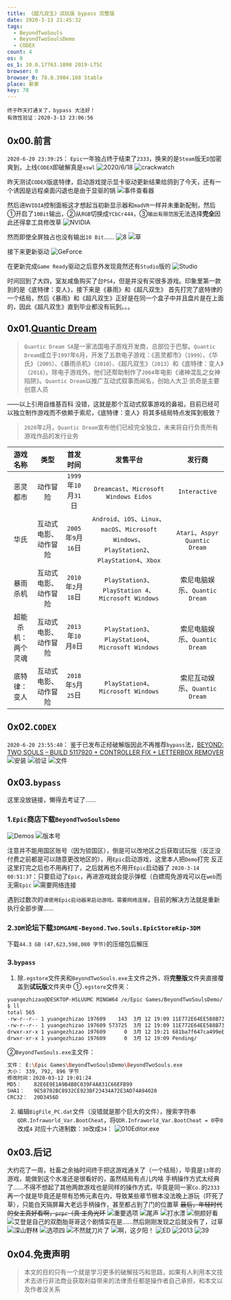 ```yaml
---
title: 《超凡双生》试玩版 bypass 完整版
date: 2020-3-13 21:45:32
tags:
  - BeyondTwoSouls
  - BeyondTwoSoulsDemo
  - CODEX
count: 4
os: 0
os_1: 10.0.17763.1098 2019-LTSC
browser: 0
browser_0: 78.0.3904.108 Stable
place: 新家
key: 78
---
```

    终于昨天打通关了，bypass 大法好！
    有效性验证：2020-3-13 23:06:56
<!-- more -->
## 0x00.前言
`2020-6-20 23:39:25`：
`Epic`一年独占终于结束了`2333`，换来的是`Steam`版无`D`加密爽到，上线`CODEX`即破解真是`xswl`
![2020/6/18](https://i1.yuangezhizao.cn/Win-10/20200620231844.jpg!webp)
![crackwatch](https://i1.yuangezhizao.cn/Win-10/20200313231706.jpg!webp)

昨天测试`CODEX`版底特律，启动游戏提示显卡驱动更新结果给鸽到了今天，还有一个诱因是远程桌面闪退也是由于显驱的锅
![事件查看器](https://i1.yuangezhizao.cn/Win-10/20200620231602.jpg!webp)

然后进`NVIDIA`控制面板这才想起当初新显示器和`madVR`一样并未重新配制，然后①开启了`10Bit`输出，②从`RGB`切换成`YCbCr444`，③`输出有限范围`无法选择**完全**因此还得拿工具修改草
![NVIDIA](https://i1.yuangezhizao.cn/Win-10/20200620232343.jpg!webp)

然而即使全屏独占也没有输出`10 Bit`……
![8](https://i1.yuangezhizao.cn/Redmi-K20Pro/IMG_20200621_002339.jpg!view)
![草](https://i1.yuangezhizao.cn/Win-10/20191016005155.jpg!webp)

接下来更新驱动
![GeForce](https://i1.yuangezhizao.cn/Win-10/20200620233549.jpg!webp)

在更新完成`Game Ready`驱动之后意外发现竟然还有`Studio`版的
![Studio](https://i1.yuangezhizao.cn/Win-10/20200620233657.jpg!webp)

时间回到了大四，室友咸鱼购买了台`PS4`，但是并没有买很多游戏。印象里第一款到的是《底特律：变人》，接下来是《暴雨》和《超凡双生》
首先打完了底特律的一个结局，然后《暴雨》和《超凡双生》正好是在同一个盒子中并且盘片是在上面的，因此《超凡双生》直到毕业都没有玩到。。。

## 0x01.[Quantic Dream](https://zh.wikipedia.org/zh-hans/Quantic_Dream)
> `Quantic Dream SA`是一家法国电子游戏开发商，总部位于巴黎。`Quantic Dream`成立于`1997`年`6`月，开发了五款电子游戏：《恶灵都市》（`1999`）、《华氏》（`2005`）、《暴雨杀机》（`2010`）、《超凡双生》（`2013`）和《底特律：变人》（`2018`）。除电子游戏外，他们还帮助制作了`2004`年电影《诸神混乱之女神陷阱》。`Quantic Dream`以推广互动式叙事而闻名，创始人大卫·凯奇是主要创意人员

——以上引用自维基百科
没错，这就是那个互动式叙事游戏的鼻祖，目前已经可以独立制作游戏而不依赖于索尼，《底特律：变人》将其多结局特点发挥到极致？

> `2020`年`2`月，`Quantic Dream`宣布他们已经完全独立，未来将自行负责所有游戏作品的发行业务

游戏名称 | 类型 | 首发时间 | 发售平台 | 发行商
:---: | :---: | :---: | :---: | :---:
恶灵都市 | 动作冒险 | `1999`年`10`月`31`日 | `Dreamcast`、`Microsoft Windows Eidos` | `Interactive`
华氏 | 互动式电影、动作冒险 | `2005`年`9`月`16`日 | `Android`、`iOS`、`Linux`、`macOS`、`Microsoft Windows`、`PlayStation2`、`PlayStation4`、`Xbox` | `Atari`、`Aspyr Quantic Dream`
暴雨杀机 | 互动式电影、动作冒险 | `2010`年`2`月`18`日 | `PlayStation3`、`PlayStation 4`、`Microsoft Windows` | 索尼电脑娱乐、`Quantic Dream`
超能杀机：两个灵魂 | 互动式电影、动作冒险 | `2013`年`10`月`8`日 | `PlayStation3`、`PlayStation4`、`Microsoft Windows` | 索尼电脑娱乐、`Quantic Dream`
底特律：变人 | 互动式电影、动作冒险 | `2018`年`5`月`25`日 | `PlayStation4`、`Microsoft Windows` | 索尼互动娱乐、`Quantic Dream`

## 0x02.`CODEX`
`2020-6-20 23:55:40`：
鉴于已发布正经破解版因此不再推荐`bypass`法，[BEYOND: TWO SOULS – BUILD 5117920 + CONTROLLER FIX + LETTERBOX REMOVER](https://web.archive.org/web/20200620150541/https://fitgirl-repacks.site/beyond-two-souls/)
![安装](https://i1.yuangezhizao.cn/Win-10/20200620230109.jpg!webp)
![验证](https://i1.yuangezhizao.cn/Win-10/20200620230357.jpg!webp)
![文件](https://i1.yuangezhizao.cn/Win-10/20200620230941.jpg!webp)

## 0x03.`bypass`
这里没放链接，懒得去考证了……
### 1.`Epic`商店下载`BeyondTwoSoulsDemo`
![Demos](https://i1.yuangezhizao.cn/Win-10/20200314010017.jpg!webp)
![版本号](https://i1.yuangezhizao.cn/Win-10/20200314010632.jpg!webp)

注意并不能用国区账号（因为锁国区），倒是可以改地区之后获取试玩版（反正没付费之前都是可以随意更改地区的），用`Epic`启动游戏，这里本人把`Demo`打完
反正这里打完之后也不用再打了，之后就再也不用开`Epic`启动器了
`2020-3-14 00:51:37`：只要启动了`Epic`，再进游戏就会提示弹框（白嫖周免游戏可以在`web`而无需`Epic`
![需要网络连接](https://i1.yuangezhizao.cn/Win-10/20200314005433.jpg!webp)

遇到过数次的`请使用Epic启动器来启动游戏。需要网络连接`，目前的解决方法就是重新执行全部步骤……

### 2.`3DM`论坛下载`3DMGAME-Beyond.Two.Souls.EpicStoreRip-3DM`
下载`44.3 GB (47,623,598,080 字节)`的压缩包后解压

### 3.`bypass`
1. 除`.egstore`文件夹和`BeyondTwoSouls.exe`主文件之外，将**完整版**文件夹直接覆盖到**试玩版**文件夹中
①`.egstore`文件夹：
``` bash
yuangezhizao@DESKTOP-HSLUUMC MINGW64 /e/Epic Games/BeyondTwoSoulsDemo/.egstore
$ ll
total 565
-rw-r--r-- 1 yuangezhizao 197609    143  3月 12 19:09 11E772E64EE588B73344E2B75B606D88.mancpn
-rw-r--r-- 1 yuangezhizao 197609 573725  3月 12 19:09 11E772E64EE588B73344E2B75B606D88.manifest
drwxr-xr-x 1 yuangezhizao 197609      0  3月 12 19:21 681ba7f647ca499eb998e053adaa0fef/
drwxr-xr-x 1 yuangezhizao 197609      0  3月 12 19:09 Pending/
```
②`BeyondTwoSouls.exe`主文件：
``` bash
文件：	E:\Epic Games\BeyondTwoSoulsDemo\BeyondTwoSouls.exe
大小：	339, 792, 896 字节
修改时间：2020-03-12 19:01:24
MD5：	82E6E9E1A9B4B8C039F4A831C66EFB99
SHA1：	9E58702BC8932CE923BF23434A72E3AD74A94020
CRC32：	20D3456D
```
2. 编辑`BigFile_PC.dat`文件（没错就是那个巨大的文件），搜索字符串`QDR.Infraworld_Var.BootCheat`，将`QDR.Infraworld_Var.BootCheat = 0`中`0`改成`4`
对应十六进制数：`30`改成`34`：
![010Editor.exe](https://i1.yuangezhizao.cn/Win-10/20200313222920.jpg!webp)

## 0x03.后记
大约花了一周，社畜之余抽时间终于把这游戏通关了（一个结局），毕竟是`13`年的游戏，能做到这个水准还是很看好的，虽然结局有点儿内啥
手柄操作方式太经典了……不得不想起了其他两款游戏也是同样的操作方式，毕竟是同一家`Co.`的`2333`
再一个就是毕竟还是带有恐怖元素在内，导致某些章节根本没法晚上游玩（吓死了草），只能白天隔屏幕大老远手柄操作，甚至都占到了门的位置草
~~最后，年轻时代的女主真好看啊，`prpr`（真·主角光环~~
![重要选项](https://i1.yuangezhizao.cn/Win-10/20200313225446.jpg!webp)
![尾声](https://i1.yuangezhizao.cn/Win-10/20200313225435.jpg!webp)
![打水漂](https://i1.yuangezhizao.cn/Win-10/20200313225445.jpg!webp)
![侧颜好看](https://i1.yuangezhizao.cn/Win-10/20200313225436.jpg!webp)
![艾登是自己的双胞胎哥哥这个剧情实在是……然后刚刚发现之后就没有了，过草](https://i1.yuangezhizao.cn/Win-10/20200313225437.jpg!webp)
![深山野林](https://i1.yuangezhizao.cn/Win-10/20200313225438.jpg!webp)
![选项四](https://i1.yuangezhizao.cn/Win-10/20200313225444.jpg!webp)
![不然就刀片了](https://i1.yuangezhizao.cn/Win-10/20200313225439.jpg!webp)
![啊，这夕阳！](https://i1.yuangezhizao.cn/Win-10/20200313225440.jpg!webp)
![ED](https://i1.yuangezhizao.cn/Win-10/20200313225441.jpg!webp)
![2013](https://i1.yuangezhizao.cn/Win-10/20200313225442.jpg!webp)
![39](https://i1.yuangezhizao.cn/Win-10/20200313225443.jpg!webp)


## 0x04.免责声明
> 本文的目的只有一个就是学习更多的破解技巧和思路，如果有人利用本文技术去进行非法商业获取利益带来的法律责任都是操作者自己承担，和本文以及作者没关系
